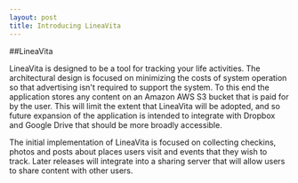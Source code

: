 ```yaml
---
layout: post
title: Introducing LineaVita
---
```


##LineaVita

LineaVita is designed to be a tool for tracking your life activities.  The architectural design is focused on minimizing the costs of system operation so that advertising isn't required to support the system.  To this end the application stores any content on an Amazon AWS S3 bucket that is paid for by the user.  This will limit the extent that LineaVita will be adopted, and so future expansion of the application is intended to integrate with Dropbox and Google Drive that should be more broadly accessible.

The initial implementation of LineaVita is focused on collecting checkins, photos and posts about places users visit and events that they wish to track.  Later releases will integrate into a sharing server that will allow users to share content with other users.